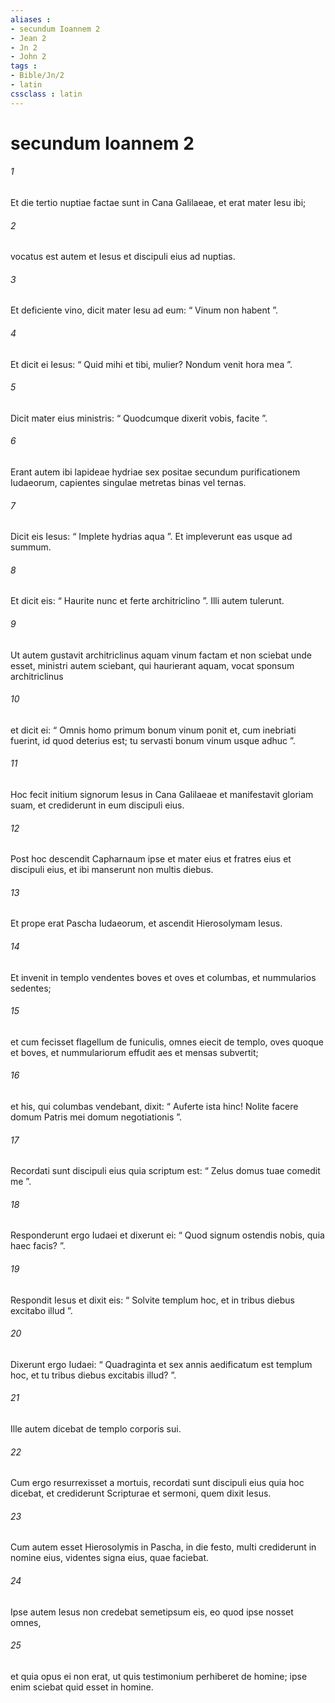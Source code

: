 ```yaml
---
aliases : 
- secundum Ioannem 2
- Jean 2
- Jn 2
- John 2
tags : 
- Bible/Jn/2
- latin
cssclass : latin
---
```


# secundum Ioannem 2

###### 1
Et die tertio nuptiae factae sunt in Cana Galilaeae, et erat mater Iesu ibi; 
###### 2
vocatus est autem et Iesus et discipuli eius ad nuptias. 
###### 3
Et deficiente vino, dicit mater Iesu ad eum: “ Vinum non habent ”. 
###### 4
Et dicit ei Iesus: “ Quid mihi et tibi, mulier? Nondum venit hora mea ”. 
###### 5
Dicit mater eius ministris: “ Quodcumque dixerit vobis, facite ”.
###### 6
Erant autem ibi lapideae hydriae sex positae secundum purificationem Iudaeorum, capientes singulae metretas binas vel ternas. 
###### 7
Dicit eis Iesus: “ Implete hydrias aqua ”. Et impleverunt eas usque ad summum. 
###### 8
Et dicit eis: “ Haurite nunc et ferte architriclino ”. Illi autem tulerunt. 
###### 9
Ut autem gustavit architriclinus aquam vinum factam et non sciebat unde esset, ministri autem sciebant, qui haurierant aquam, vocat sponsum architriclinus 
###### 10
et dicit ei: “ Omnis homo primum bonum vinum ponit et, cum inebriati fuerint, id quod deterius est; tu servasti bonum vinum usque adhuc ”. 
###### 11
Hoc fecit initium signorum Iesus in Cana Galilaeae et manifestavit gloriam suam, et crediderunt in eum discipuli eius.
###### 12
Post hoc descendit Capharnaum ipse et mater eius et fratres eius et discipuli eius, et ibi manserunt non multis diebus.
###### 13
Et prope erat Pascha Iudaeorum, et ascendit Hierosolymam Iesus. 
###### 14
Et invenit in templo vendentes boves et oves et columbas, et nummularios sedentes; 
###### 15
et cum fecisset flagellum de funiculis, omnes eiecit de templo, oves quoque et boves, et nummulariorum effudit aes et mensas subvertit; 
###### 16
et his, qui columbas vendebant, dixit: “ Auferte ista hinc! Nolite facere domum Patris mei domum negotiationis ”. 
###### 17
Recordati sunt discipuli eius quia scriptum est: “ Zelus domus tuae comedit me ”. 
###### 18
Responderunt ergo Iudaei et dixerunt ei: “ Quod signum ostendis nobis, quia haec facis? ”. 
###### 19
Respondit Iesus et dixit eis: “ Solvite templum hoc, et in tribus diebus excitabo illud ”. 
###### 20
Dixerunt ergo Iudaei: “ Quadraginta et sex annis aedificatum est templum hoc, et tu tribus diebus excitabis illud? ”. 
###### 21
Ille autem dicebat de templo corporis sui. 
###### 22
Cum ergo resurrexisset a mortuis, recordati sunt discipuli eius quia hoc dicebat, et crediderunt Scripturae et sermoni, quem dixit Iesus.
###### 23
Cum autem esset Hierosolymis in Pascha, in die festo, multi crediderunt in nomine eius, videntes signa eius, quae faciebat. 
###### 24
Ipse autem Iesus non credebat semetipsum eis, eo quod ipse nosset omnes, 
###### 25
et quia opus ei non erat, ut quis testimonium perhiberet de homine; ipse enim sciebat quid esset in homine.
